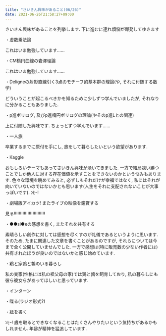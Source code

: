 ```yaml
---
title: "さいきん興味があること(06/26)"
date: 2021-06-26T21:58:27+09:00
---
```


さいきん興味があることを列挙します. 下に進むに連れ煩悩が爆発してゆきます

・虚数乗法論

これはいま勉強しています……

・CM楕円曲線の岩澤理論

これはいま勉強しています……

・Deligneの射影直線引く3点のモチーフ的基本群の理論(や, それに付随する数学)

どういうことが起こるべきかを知るために少しずつ学んでいましたが, それなりに分かることもありました.

・p進ポリログ, 及びp進楕円ポリログの理論(やそのp進Lとの関連)

上に付随した興味です. ちょっとずつ学んでいます……

・一人旅

卒業するまでに原付を手にし, 旅をして暮らしたいという欲望があります.

・Kaggle

おもしろいテーマもあってさいきん興味が湧いてきました. 一方で結局競い勝つことでしか他人に対する存在価値を示すことをできないのかという悩みもあります. 色々な環境を眺めてみると, 必ずしもそれだけが幸福ではなく, 私にはそれが向いていないのではないかとも思います(人生をそれに支配されないことが大事っぽいです). ﾝﾋｰ!

・劇場版アイカツ! またライブの映像を鑑賞する

見る!!!!!!!!!!!!!!!!!!!!!!!!!

・●●si●eの感想を書く, またそれを共有する

素晴らしい創作に対しては感想を尽くすのが礼儀であるというように思います. そのため, たまに関連した文章を書くことがあるのですが, それらについては今まで全く公開していませんでした. 一方で感想は(特に販売数の少ない作者には)共有されたほうが良いのではないかと感じ始めています.

・鶏と家鴨と鶉のいる暮らし

私の実家(性格には私の祖父母の家)では鶏と鶉を飼育しており, 私の暮らしにも彼ら彼女らがあってほしいと思っています.

・インターン

・喋る(ラジオ形式?)

・絵を書く

ﾝﾋｰ! 歳を取るとできなくなることはたくさんやりたいという気持ちがあるかもしれません. 年齢が精神を猛追しています.
